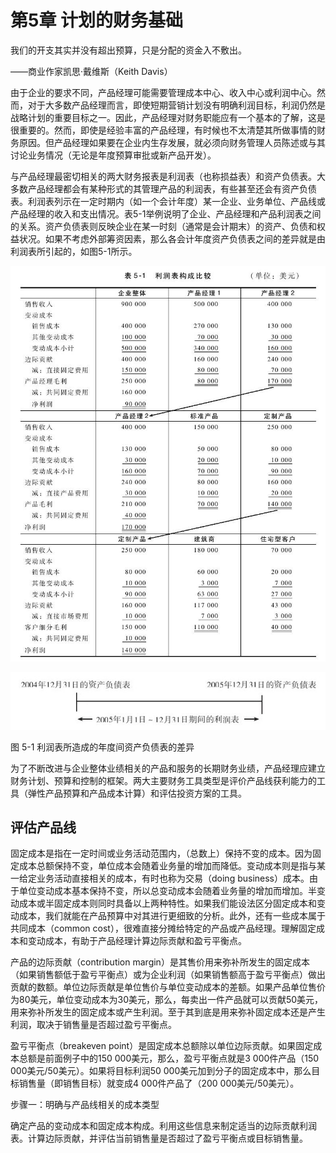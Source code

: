# 第5章 计划的财务基础

我们的开支其实并没有超出预算，只是分配的资金入不敷出。

——商业作家凯思·戴维斯（Keith Davis）

由于企业的要求不同，产品经理可能需要管理成本中心、收入中心或利润中心。然而，对于大多数产品经理而言，即使短期营销计划没有明确利润目标，利润仍然是战略计划的重要目标之一。因此，产品经理对财务职能应有一个基本的了解，这是很重要的。然而，即使是经验丰富的产品经理，有时候也不太清楚其所做事情的财务原因。但产品经理如果要在企业内生存发展，就必须向财务管理人员陈述或与其讨论业务情况（无论是年度预算审批或新产品开发）。

与产品经理最密切相关的两大财务报表是利润表（也称损益表）和资产负债表。大多数产品经理都会有某种形式的其管理产品的利润表，有些甚至还会有资产负债表。利润表列示在一定时期内（如一个会计年度）某一企业、业务单位、产品线或产品经理的收入和支出情况。表5-1举例说明了企业、产品经理和产品利润表之间的关系。资产负债表则反映企业在某一时刻（通常是会计期末）的资产、负债和权益状况。如果不考虑外部筹资因素，那么各会计年度资产负债表之间的差异就是由利润表所引起的，如图5-1所示。

![](images/image01242_jpeg)

![](images/image01243_jpeg)

图 5-1 利润表所造成的年度间资产负债表的差异 

为了不断改进与企业整体业绩相关的产品和服务的长期财务业绩，产品经理应建立财务计划、预算和控制的框架。两大主要财务工具类型是评价产品线获利能力的工具（弹性产品预算和产品成本计算）和评估投资方案的工具。

## 评估产品线

固定成本是指在一定时间或业务活动范围内，（总数上）保持不变的成本。因为固定成本总额保持不变，单位成本会随着业务量的增加而降低。变动成本则是指与某一给定业务活动直接相关的成本，有时也称为交易（doing business）成本。由于单位变动成本基本保持不变，所以总变动成本会随着业务量的增加而增加。半变动成本或半固定成本则同时具备以上两种特性。如果我们能设法区分固定成本和变动成本，我们就能在产品预算中对其进行更细致的分析。此外，还有一些成本属于共同成本（common cost），很难直接分摊给特定的产品或产品经理。理解固定成本和变动成本，有助于产品经理计算边际贡献和盈亏平衡点。

产品的边际贡献（contribution margin）是其售价用来弥补所发生的固定成本（如果销售额低于盈亏平衡点）或为企业利润（如果销售额高于盈亏平衡点）做出贡献的数额。单位边际贡献是单位售价与单位变动成本的差额。如果产品单位售价为80美元，单位变动成本为30美元，那么，每卖出一件产品就可以贡献50美元，用来弥补所发生的固定成本或产生利润。至于其到底是用来弥补固定成本还是产生利润，取决于销售量是否超过盈亏平衡点。

盈亏平衡点（breakeven point）是固定成本总额除以单位边际贡献。如果固定成本总额是前面例子中的150 000美元，那么，盈亏平衡点就是3 000件产品（150 000美元/50美元）。如果将目标利润50 000美元加到分子的固定成本中，那么目标销售量（即销售目标）就变成4 000件产品了（200 000美元/50美元）。

步骤一：明确与产品线相关的成本类型

确定产品的变动成本和固定成本构成。利用这些信息来制定适当的边际贡献利润表。计算边际贡献，并评估当前销售量是否超过了盈亏平衡点或目标销售量。
